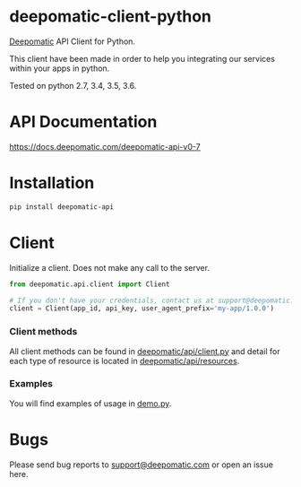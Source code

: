 # deepomatic-client-python

[Deepomatic](https://www.deepomatic.com) API Client for Python.

This client have been made in order to help you integrating our services within your apps in python.

Tested on python 2.7, 3.4, 3.5, 3.6.

# API Documentation

https://docs.deepomatic.com/deepomatic-api-v0-7

# Installation

```bash
pip install deepomatic-api
```

# Client

Initialize a client.
Does not make any call to the server.

```python
from deepomatic.api.client import Client

# If you don't have your credentials, contact us at support@deepomatic.com
client = Client(app_id, api_key, user_agent_prefix='my-app/1.0.0')
```

### Client methods

All client methods can be found in [deepomatic/api/client.py](deepomatic/api/client.py) and detail for each type of resource is located in [deepomatic/api/resources](deepomatic/api/resources).

### Examples

You will find examples of usage in [demo.py](demo.py).

# Bugs

Please send bug reports to support@deepomatic.com or open an issue here.
